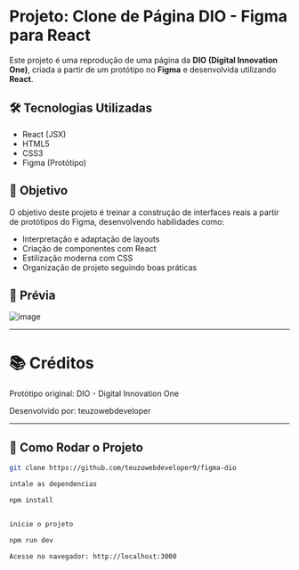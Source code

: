 # Projeto: Clone de Página DIO - Figma para React

Este projeto é uma reprodução de uma página da **DIO (Digital Innovation One)**, criada a partir de um protótipo no **Figma** e desenvolvida utilizando **React**.

## 🛠️ Tecnologias Utilizadas

- React (JSX)
- HTML5
- CSS3
- Figma (Protótipo)

## 🎯 Objetivo

O objetivo deste projeto é treinar a construção de interfaces reais a partir de protótipos do Figma, desenvolvendo habilidades como:

- Interpretação e adaptação de layouts
- Criação de componentes com React
- Estilização moderna com CSS
- Organização de projeto seguindo boas práticas

## 📸 Prévia

![image](https://github.com/user-attachments/assets/893f1c03-4c3c-4cab-87d5-e2dca2011956)

---
# 📚 Créditos
Protótipo original: DIO - Digital Innovation One

Desenvolvido por: teuzowebdeveloper



---

## 📂 Como Rodar o Projeto

```bash
git clone https://github.com/teuzowebdeveloper9/figma-dio

intale as dependencias

npm install


inicie o projeto

npm run dev

Acesse no navegador: http://localhost:3000
